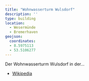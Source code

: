 ```yaml
---
title: "Wohnwasserturm Wulsdorf"
description: ''
type: building
location:
  - Wesermünde
  - Bremerhaven
geojson:
  coordinates:
  - 8.5975113
  - 53.5106277
---
```


Der Wohnwasserturm Wulsdorf in der...
* [Wikipedia](https://de.wikipedia.org/wiki/Wohnwasserturm_Wulsdorf)

